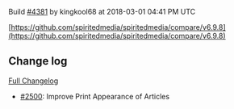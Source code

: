 Build [#4381](https://circleci.com/gh/spiritedmedia/spiritedmedia/4381) by kingkool68 at 2018-03-01 04:41 PM UTC

[https://github.com/spiritedmedia/spiritedmedia/compare/v6.9.8](https://github.com/spiritedmedia/spiritedmedia/compare/v6.9.8)
## Change log
[Full Changelog](https://github.com/spiritedmedia/spiritedmedia/compare/v6.9.7...v6.9.8)

 - [#2500](https://github.com/spiritedmedia/spiritedmedia/pull/2500): Improve Print Appearance of Articles
